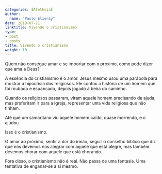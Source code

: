 ```yaml
---
categories: [Aletheia]
author:
  name: "Paulo Elienay"
date: 2019-07-21
linktitle: Vivendo o cristianismo
type:
- post
- posts
title: Vivendo o cristianismo
weight: 10
---
```

Quem não consegue amar e se importar com o próximo, como pode dizer que ama a Deus? 

A essência do cristianismo é o amor. Jesus mesmo usou uma parábola para mostrar a hipocrisia dos religiosos. Ele contou a história de um homem que foi roubado e espancado, depois jogado à beira do caminho. 

Quando os religiosos passaram, viram aquele homem precisando de ajuda, mas preferiram ir para a igreja, representar uma vida religiosa que não tinham. 

Até que um samaritano viu aquele homem caído, quase morrendo, e o ajudou. 

Isso é o cristianismo. 

O amor ao próximo, sentir a dor do irmão, seguir o conselho bíblico que diz que nós devemos nos alegrar com aquele que está alegre, mas também devemos chorar com aquele que está chorando.

Fora disso, o cristianismo não é real. Não passa de uma fantasia. Uma tentativa de enganar-se a si mesmo. 


